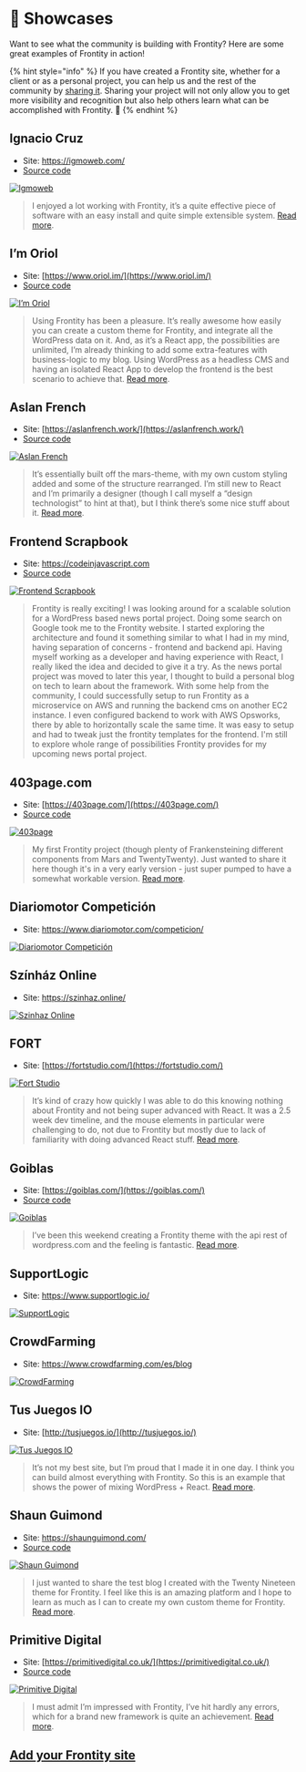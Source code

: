 # 🎤 Showcases

Want to see what the community is building with Frontity? Here are some great examples of Frontity in action!

{% hint style="info" %}
If you have created a Frontity site, whether for a client or as a personal project, you can help us and the rest of the community by [sharing it](https://forms.gle/xThoNSyh6M6rgeM97). Sharing your project will not only allow you to get more visibility and recognition but also help others learn what can be accomplished with Frontity. 🙂
{% endhint %}

## Ignacio Cruz

* Site: https://igmoweb.com/
* [Source code](https://github.com/igmoweb/igmoweb.com)

[![Igmoweb](.gitbook/assets/showcases/showcase-igmoweb.png)](https://igmoweb.com/)

> I enjoyed a lot working with Frontity, it’s a quite effective piece of software with an easy install and quite simple extensible system. [Read more](https://community.frontity.org/t/my-personal-blog-site/1962).

## I’m Oriol

* Site: [https://www.oriol.im/](https://www.oriol.im/)
* [Source code](https://github.com/oegea/oriol-im)

[![I&#x2019;m Oriol](.gitbook/assets/showcases/showcase-oriol.png)](https://www.oriol.im/)

> Using Frontity has been a pleasure. It’s really awesome how easily you can create a custom theme for Frontity, and integrate all the WordPress data on it. And, as it’s a React app, the possibilities are unlimited, I’m already thinking to add some extra-features with business-logic to my blog. Using WordPress as a headless CMS and having an isolated React App to develop the frontend is the best scenario to achieve that. [Read more](https://community.frontity.org/t/just-migrated-my-personal-blog-to-frontity/1778).

## Aslan French

* Site: [https://aslanfrench.work/](https://aslanfrench.work/)
* [Source code](https://github.com/jcklpe/desert-jackalope)

[![Aslan French](.gitbook/assets/showcases/showcase-aslanfrench.png)](https://aslanfrench.work/)

> It’s essentially built off the mars-theme, with my own custom styling added and some of the structure rearranged. I’m still new to React and I’m primarily a designer \(though I call myself a “design technologist” to hint at that\), but I think there’s some nice stuff about it. [Read more](https://community.frontity.org/t/frontity-blog-portfolio-theme-desert-jackalope/1504).

## Frontend Scrapbook

* Site: https://codeinjavascript.com
* [Source code](https://github.com/vimalkodoth/frontity)

[![Frontend Scrapbook](.gitbook/assets/showcases/showcase-frontendscrapbook.png)](https://codeinjavascript.com)

> Frontity is really exciting! I was looking around for a scalable solution for a WordPress based news portal project. Doing some search on Google took me to the Frontity website. I started exploring the architecture and found it something similar to what I had in my mind, having separation of concerns - frontend and backend api. Having myself working as a developer and having experience with React, I really liked the idea and decided to give it a try. As the news portal project was moved to later this year, I thought to build a personal blog on tech to learn about the framework. With some help from the community, I could successfully setup to run Frontity as a microservice on AWS and running the backend cms on another EC2 instance. I even configured backend to work with AWS Opsworks, there by able to horizontally scale the same time. It was easy to setup and had to tweak just the frontity templates for the frontend. I'm still to explore whole range of possibilities Frontity provides for my upcoming news portal project.

## 403page.com

* Site: [https://403page.com/](https://403page.com/)
* [Source code](https://github.com/403pagelabs/403page_live/tree/master/packages/fourothree)

[![403page](.gitbook/assets/showcases/showcase-403page.png)](https://403page.com/)

> My first Frontity project \(though plenty of Frankensteining different components from Mars and TwentyTwenty\). Just wanted to share it here though it's in a very early version - just super pumped to have a somewhat workable version. [Read more](https://community.frontity.org/t/first-frontity-jobby/1102).

## Diariomotor Competición

* Site: https://www.diariomotor.com/competicion/

[![Diariomotor Competición](.gitbook/assets/showcases/showcase-diariomotorcompeticion.png)](https://www.diariomotor.com/competicion/)

## Színház Online

* Site: https://szinhaz.online/

[![Szinhaz Online](.gitbook/assets/showcases/showcase-szinhazonline.png)](https://szinhaz.online/)

## FORT

* Site: [https://fortstudio.com/](https://fortstudio.com/)

[![Fort Studio](.gitbook/assets/showcases/showcase-fortstudio.png)](https://fortstudio.com/)

> It’s kind of crazy how quickly I was able to do this knowing nothing about Frontity and not being super advanced with React. It was a 2.5 week dev timeline, and the mouse elements in particular were challenging to do, not due to Frontity but mostly due to lack of familiarity with doing advanced React stuff. [Read more](https://community.frontity.org/t/i-redid-my-companys-website-in-frontity-here-it-is/1037).

## Goiblas

* Site: [https://goiblas.com/](https://goiblas.com/)
* [Source code](https://github.com/goiblas/personal-blog)

[![Goiblas](.gitbook/assets/showcases/showcase-goiblas.png)](https://goiblas.com/)

> I’ve been this weekend creating a Frontity theme with the api rest of wordpress.com and the feeling is fantastic. [Read more](https://community.frontity.org/t/personal-blog/360).

## SupportLogic

* Site: https://www.supportlogic.io/

[![SupportLogic](.gitbook/assets/showcases/showcase-supportlogic.png)](https://www.supportlogic.io/)

## CrowdFarming

* Site: https://www.crowdfarming.com/es/blog

[![CrowdFarming](.gitbook/assets/showcases/showcase-crowdfarmingblog.png)](https://www.crowdfarming.com/es/blog)

## Tus Juegos IO

* Site: [http://tusjuegos.io/](http://tusjuegos.io/)

[![Tus Juegos IO](.gitbook/assets/showcases/showcase-tusjuegosio.png)](http://tusjuegos.io/)

> It’s not my best site, but I’m proud that I made it in one day. I think you can build almost everything with Frontity. So this is an example that shows the power of mixing WordPress + React. [Read more](https://community.frontity.org/t/frontity-is-more-than-just-blogs/1165).

## Shaun Guimond

* Site: https://shaunguimond.com/
* [Source code](https://github.com/Tikio88/Shaun-Guimond)

[![Shaun Guimond](.gitbook/assets/showcases/showcase-shaunguimond.png)](https://shaunguimond.com/)

> I just wanted to share the test blog I created with the Twenty Nineteen theme for Frontity. I feel like this is an amazing platform and I hope to learn as much as I can to create my own custom theme for Frontity. [Read more](https://community.frontity.org/t/new-coder-learning-twenty-nineteen-theme/484).

## Primitive Digital

* Site: [https://primitivedigital.co.uk/](https://primitivedigital.co.uk/)
* [Source code](https://github.com/primitiveshaun/primitiveone)

[![Primitive Digital](.gitbook/assets/showcases/showcase-primitivedigital.png)](https://primitivedigital.co.uk/)

> I must admit I’m impressed with Frontity, I’ve hit hardly any errors, which for a brand new framework is quite an achievement. [Read more](https://community.frontity.org/t/some-frontity-based-monkey-business/655).

## [Add your Frontity site](https://forms.gle/xThoNSyh6M6rgeM97)
